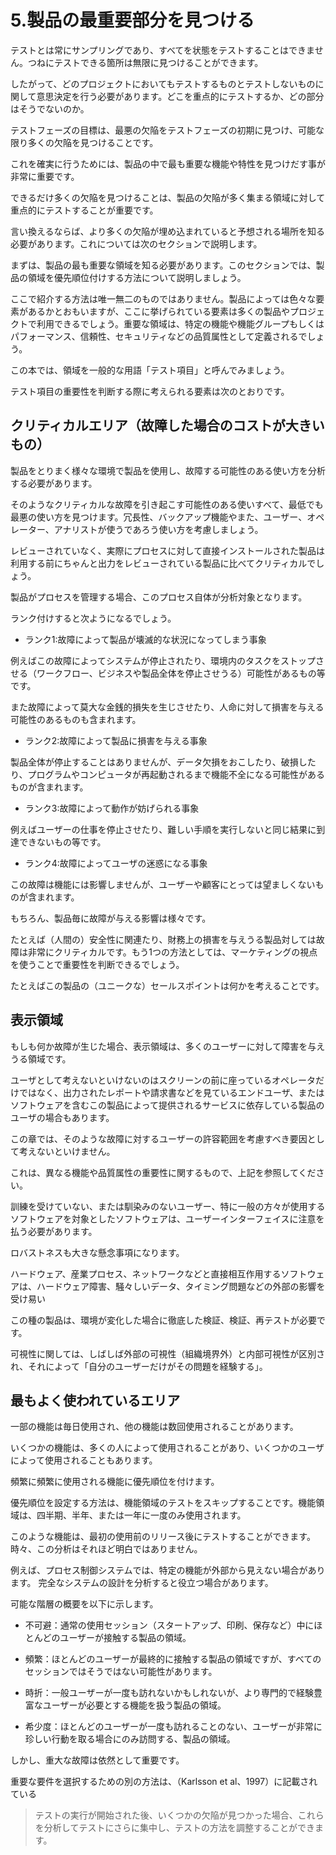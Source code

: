 # 5.製品の最重要部分を見つける

テストとは常にサンプリングであり、すべてを状態をテストすることはできません。つねにテストできる箇所は無限に見つけることができます。

したがって、どのプロジェクトにおいてもテストするものとテストしないものに関して意思決定を行う必要があります。どこを重点的にテストするか、どの部分はそうでないのか。

テストフェーズの目標は、最悪の欠陥をテストフェーズの初期に見つけ、可能な限り多くの欠陥を見つけることです。

これを確実に行うためには、製品の中で最も重要な機能や特性を見つけだす事が非常に重要です。

できるだけ多くの欠陥を見つけることは、製品の欠陥が多く集まる領域に対して重点的にテストすることが重要です。

言い換えるならば、より多くの欠陥が埋め込まれていると予想される場所を知る必要があります。これについては次のセクションで説明します。

まずは、製品の最も重要な領域を知る必要があります。このセクションでは、製品の領域を優先順位付けする方法について説明しましょう。

ここで紹介する方法は唯一無二のものではありません。製品によっては色々な要素があるかとおもいますが、ここに挙げられている要素は多くの製品やプロジェクトで利用できるでしょう。重要な領域は、特定の機能や機能グループもしくはパフォーマンス、信頼性、セキュリティなどの品質属性として定義されるでしょう。

この本では、領域を一般的な用語「テスト項目」と呼んでみましょう。

テスト項目の重要性を判断する際に考えられる要素は次のとおりです。

## クリティカルエリア（故障した場合のコストが大きいもの）

製品をとりまく様々な環境で製品を使用し、故障する可能性のある使い方を分析する必要があります。

そのようなクリティカルな故障を引き起こす可能性のある使いすべて、最低でも最悪の使い方を見つけます。冗長性、バックアップ機能やまた、ユーザー、オペレーター、アナリストが使うであろう使い方を考慮しましょう。

レビューされていなく、実際にプロセスに対して直接インストールされた製品は利用する前にちゃんと出力をレビューされている製品に比べてクリティカルでしょう。

製品がプロセスを管理する場合、このプロセス自体が分析対象となります。

ランク付けすると次ようになるでしょう。

* ランク1:故障によって製品が壊滅的な状況になってしまう事象

例えばこの故障によってシステムが停止されたり、環境内のタスクをストップさせる（ワークフロー、ビジネスや製品全体を停止させうる）可能性があるもの等です。

また故障によって莫大な金銭的損失を生じさせたり、人命に対して損害を与える可能性のあるものも含まれます。

* ランク2:故障によって製品に損害を与える事象

製品全体が停止することはありませんが、データ欠損をおこしたり、破損したり、プログラムやコンピュータが再起動されるまで機能不全になる可能性があるものが含まれます。

* ランク3:故障によって動作が妨げられる事象

例えばユーザーの仕事を停止させたり、難しい手順を実行しないと同じ結果に到達できないもの等です。

* ランク4:故障によってユーザの迷惑になる事象

この故障は機能には影響しませんが、ユーザーや顧客にとっては望ましくないものが含まれます。

もちろん、製品毎に故障が与える影響は様々です。

たとえば（人間の）安全性に関連たり、財務上の損害を与えうる製品対しては故障は非常にクリティカルです。もう1つの方法としては、マーケティングの視点を使うことで重要性を判断できるでしょう。

たとえばこの製品の（ユニークな）セールスポイントは何かを考えることです。

## 表示領域

もしも何か故障が生じた場合、表示領域は、多くのユーザーに対して障害を与えうる領域です。

ユーザとして考えないといけないのはスクリーンの前に座っているオペレータだけではなく、出力されたレポートや請求書などを見ているエンドユーザ、またはソフトウェアを含むこの製品によって提供されるサービスに依存している製品のユーザの場合もあります。

この章では、そのような故障に対するユーザーの許容範囲を考慮すべき要因として考えないといけません。

これは、異なる機能や品質属性の重要性に関するもので、上記を参照してください。

訓練を受けていない、または馴染みのないユーザー、特に一般の方々が使用するソフトウェアを対象としたソフトウェアは、ユーザーインターフェイスに注意を払う必要があります。

ロバストネスも大きな懸念事項になります。

ハードウェア、産業プロセス、ネットワークなどと直接相互作用するソフトウェアは、ハードウェア障害、騒々しいデータ、タイミング問題などの外部の影響を受け易い

この種の製品は、環境が変化した場合に徹底した検証、検証、再テストが必要です。

可視性に関しては、しばしば外部の可視性（組織境界外）と内部可視性が区別され、それによって「自分のユーザーだけがその問題を経験する」。

## 最もよく使われているエリア

一部の機能は毎日使用され、他の機能は数回使用されることがあります。

いくつかの機能は、多くの人によって使用されることがあり、いくつかのユーザによって使用されることもあります。

頻繁に頻繁に使用される機能に優先順位を付けます。

優先順位を設定する方法は、機能領域のテストをスキップすることです。機能領域は、四半期、半年、または一年に一度のみ使用されます。

このような機能は、最初の使用前のリリース後にテストすることができます。 時々、この分析はそれほど明白ではありません。

例えば、プロセス制御システムでは、特定の機能が外部から見えない場合があります。 完全なシステムの設計を分析すると役立つ場合があります。

可能な階層の概要を以下に示します。

* 不可避：通常の使用セッション（スタートアップ、印刷、保存など）中にほとんどのユーザーが接触する製品の領域。

* 頻繁：ほとんどのユーザーが最終的に接触する製品の領域ですが、すべてのセッションではそうではない可能性があります。

* 時折：一般ユーザーが一度も訪れないかもしれないが、より専門的で経験豊富なユーザーが必要とする機能を扱う製品の領域。

* 希少度：ほとんどのユーザーが一度も訪れることのない、ユーザーが非常に珍しい行動を取る場合にのみ訪問する、製品の領域。

しかし、重大な故障は依然として重要です。

重要な要件を選択するための別の方法は、（Karlsson et al、1997）に記載されている

> テストの実行が開始された後、いくつかの欠陥が見つかった場合、これらを分析してテストにさらに集中し、テストの方法を調整することができます。



